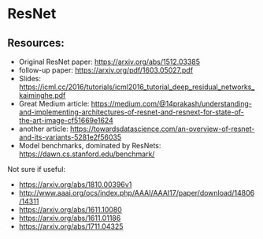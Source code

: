 # ResNet

## Resources:
* Original ResNet paper: https://arxiv.org/abs/1512.03385
* follow-up paper: https://arxiv.org/pdf/1603.05027.pdf
* Slides: https://icml.cc/2016/tutorials/icml2016_tutorial_deep_residual_networks_kaiminghe.pdf
* Great Medium article: https://medium.com/@14prakash/understanding-and-implementing-architectures-of-resnet-and-resnext-for-state-of-the-art-image-cf51669e1624
* another article: https://towardsdatascience.com/an-overview-of-resnet-and-its-variants-5281e2f56035
* Model benchmarks, dominated by ResNets: https://dawn.cs.stanford.edu/benchmark/

Not sure if useful:

* https://arxiv.org/abs/1810.00396v1
* http://www.aaai.org/ocs/index.php/AAAI/AAAI17/paper/download/14806/14311
* https://arxiv.org/abs/1611.10080
* https://arxiv.org/abs/1611.01186
* https://arxiv.org/abs/1711.04325

